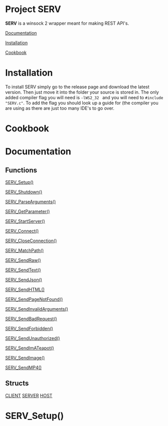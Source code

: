 # Project SERV

**SERV** is a winsock 2 wrapper meant for making REST API's.

[Documentation](#Documentation)

[Installation](#Installation)

[Cookbook](#Cookbook)

# Installation
To install SERV simply go to the release page and download the latest version. Then just move it into the folder your source is stored in. The only added compiler flag you will need is `-lWS2_32 ` and you will need to `#include "SERV.c"`. To add the flag you should look up a guide for (the compiler you are using as there are just too many IDE's to go over.

# Cookbook


# Documentation
## Functions 
[SERV_Setup()](#SERV_Setup())

[SERV_Shutdown()](#SERV_Shutdown())

[SERV_ParseArguments()](#SERV_ParseArguments())

[SERV_GetParameter()](#SERV_GetParameter())

[SERV_StartServer()](#SERV_StartServer())

[SERV_Connect()](#SERV_Connect())

[SERV_CloseConnection()](#SERV_CloseConnection())

[SERV_MatchPath()](#SERV_MatchPath())

[SERV_SendRaw()](#SERV_SendRaw())

[SERV_SendText()](#SERV_SendText())

[SERV_SendJson()](#SERV_SendJson())

[SERV_SendHTML()](#SERV_SendHTML())

[SERV_SendPageNotFound()](#SERV_SendPageNotFound())

[SERV_SendInvalidArguments()](#SERV_SendInvalidArguments())

[SERV_SendBadRequest()](#SERV_SendBadRequest())

[SERV_SendForbidden()](#SERV_SendForbidden())

[SERV_SendUnauthorized()](#SERV_SendUnauthorized())

[SERV_SendImATeapot()](#SERV_SendImATeapot())

[SERV_SendImage()](#SERV_SendImage())

[SERV_SendMP4()](#SERV_SendMP4())

## Structs
[CLIENT](#CLIENT)
[SERVER](#SERVER)
[HOST](#HOST)

# SERV_Setup()